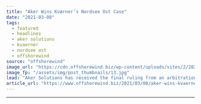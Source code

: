 ```yaml
---
title: "Aker Wins Kværner’s Nordsee Ost Case"
date: "2021-03-08"
tags: 
  - featured
  - headlines
  - aker solutions
  - kvaerner
  - nordsee ost
  - offshorewind
source: "offshorewind"
image_url: "https://cdn.offshorewind.biz/wp-content/uploads/sites/2/2020/09/04142300/Nordsee-Ost_RWE.jpg"
image_fp: "/assets/img/post_thumbnails/13.jpg"
lead: "Aker Solutions has received the final ruling from an arbitration tribunal in Germany in"
article_url: "https://www.offshorewind.biz/2021/03/08/aker-wins-kvaerners-nordsee-ost-case/"
---
```


---
